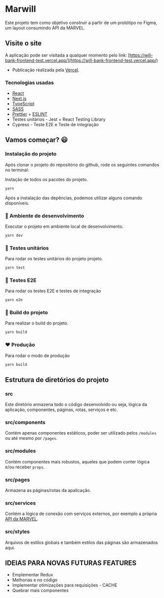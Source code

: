 # Marwill

Este projeto tem como objetivo construir a partir de um protótipo no Figma, um layout consumindo API da MARVEL.

## Visite o site
A aplicação pode ser visitada a qualquer momento pelo link: [https://will-bank-frontend-test.vercel.app/](https://will-bank-frontend-test.vercel.app/)

- Publicação realizada pela [Vercel](https://vercel.com/).

### Tecnologias usadas
- [React](https://pt-br.reactjs.org/)
- [Next.js](https://nextjs.org/)
- [TypeScript](https://www.typescriptlang.org/)
- [SASS](https://sass-lang.com/)
- [Prettier](https://prettier.io/) + [ESLINT](https://eslint.org/)
- Testes unitários - Jest + React Testing Library
- Cypress - Teste E2E e Teste de integração

## Vamos começar? :smiley:

### Instalação do projeto
Após clonar o projeto do repositório do github, rode os seguintes comandos no terminal:

Instação de todos os pacotes do projeto.
```BASH
yarn
```

Após a instalação das depências, podemos utilizar alguns comando disponíveis.

### :construction: Ambiente de desenvolvimento
Executar o projeto em ambiente local de desenvolvimento.
```BASH
yarn dev
```

### :test_tube: Testes unitários
Para rodar os testes unitários do projeto projeto.
```BASH
yarn test
```

### :test_tube: Testes E2E
Para rodar os testes E2E e testes de integração
```BASH
yarn e2e
```

### :wrench: Build do projeto
Para realizar o build do projeto.
```BASH
yarn build
```

### :heart: Produção
Para rodar o modo de produção
```BASH
yarn build
```

## Estrutura de diretórios do projeto

### src
Este diretório armazena todo o código desenvolvido ou seja, lógica da aplicação, componentes, páginas, rotas, serviços e etc.

### src/components
Contém apenas componentes estáticos, poder ser utilizado pelos ```/modules``` ou até mesmo por ```/pages```.

### src/modules
Contém componentes mais robustos, aqueles que podem conter lógica e/ou receber ```props```.

### src/pages
Armazena as páginas/rotas da apalicação.

### src/services
Contém a lógica de conexão com serviços externos, por exemplo a própria [API da MARVEL](https://developer.marvel.com/). 

### src/styles
Arquivos de estilos globais e também estilos das páginas são armazenados aqui.

## IDEIAS PARA NOVAS FUTURAS FEATURES
- Emplementar Redux
- Melhorias e  no código
- Implementar otimizações para requisições - CACHE
- Quebrar mais componentes
